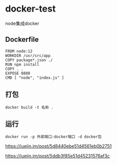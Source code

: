 # docker-test
node集成docker 

## Dockerfile

```
FROM node:12
WORKDIR /usr/src/app
COPY package*.json ./
RUN npm install
COPY . . 
EXPOSE 8080
CMD [ "node", "index.js" ]
```

## 打包

```
docker build -t 名称 .
```

## 运行

```
docker run -p 外部端口:docker端口 -d docker包
```

https://juejin.im/post/5d8440ebe51d4561eb0b2751

https://juejin.im/post/5ddb3f85e51d45231576af3c
